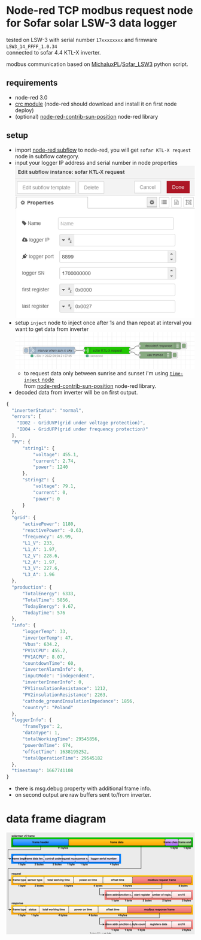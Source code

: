 # Node-red TCP modbus request node for Sofar solar LSW-3 data logger

tested on LSW-3 with serial number `17xxxxxxxx` and firmware `LSW3_14_FFFF_1.0.34`  
connected to sofar 4.4 KTL-X inverter.

modbus communication based on [MichaluxPL](https://github.com/MichaluxPL)/[Sofar_LSW3](https://github.com/MichaluxPL/Sofar_LSW3) python script.

## requirements
  - node-red 3.0
  - [crc module](https://www.npmjs.com/package/crc) (node-red should download and install it on first node deploy)
  - (optional) [node-red-contrib-sun-position](https://flows.nodered.org/node/node-red-contrib-sun-position) node-red library

## setup

- import [node-red subflow](sofar-KTL-x-request.json) to node-red, you will get `sofar KTL-X request` node in subflow category.
- input your logger IP address and serial number in node properties  
  ![subflow properties](images/subflow-properties.png)  
- setup `inject` node to inject once after 1s and than repeat at interval you want to get data from inverter  
  ![subflow example](images/subflow-node-example.png)  
  - to request data only between sunrise and sunset i'm using [`time-inject` node](https://github.com/rdmtc/node-red-contrib-sun-position/wiki/time-inject)  
  from [node-red-contrib-sun-position](https://flows.nodered.org/node/node-red-contrib-sun-position) node-red library.
- decoded data from inverter will be on first output.
```javascript
{
  "inverterStatus": "normal",
  "errors": [
    "ID02 - GridUVP(grid under voltage protection)",
    "ID04 - GridUFP(grid under frequency protection)"
  ],
  "PV": {
      "string1": {
          "voltage": 455.1,
          "current": 2.74,
          "power": 1240
      },
      "string2": {
          "voltage": 79.1,
          "current": 0,
          "power": 0
      }
  },
  "grid": {
      "activePower": 1180,
      "reactivePower": -0.63,
      "frequency": 49.99,
      "L1_V": 233,
      "L1_A": 1.97,
      "L2_V": 228.6,
      "L2_A": 1.97,
      "L3_V": 227.6,
      "L3_A": 1.96
  },
  "production": {
      "TotalEnergy": 6333,
      "TotalTime": 5856,
      "TodayEnergy": 9.67,
      "TodayTime": 576
  },
  "info": {
      "loggerTemp": 33,
      "inverterTemp": 47,
      "Vbus": 634.2,
      "PV1VCPU": 455.2,
      "PV1ACPU": 8.07,
      "countdownTime": 60,
      "inverterAlarmInfo": 0,
      "inputMode": "independent",
      "inverterInnerInfo": 0,
      "PV1insulationResistance": 1212,
      "PV2insulationResistance": 2263,
      "cathode_groundInsulationImpedance": 1856,
      "country": "Poland"
  },
  "loggerInfo": {
      "frameType": 2,
      "dataType": 1,
      "totalWorkingTime": 29545856,
      "powerOnTime": 674,
      "offsetTime": 1638195252,
      "totalOperationTime": 29545182
  },
  "timestamp": 1667741108
}
```
- there is msg.debug property with additional frame info.
- on second output are raw buffers sent to/from inverter.

# data frame diagram

![data frame diagram](images/LSW3-data-frame.svg)
